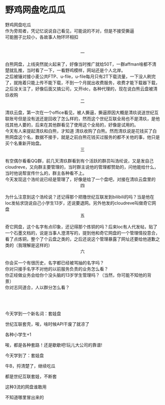 # 野鸡网盘吃瓜瓜


野鸡网盘吃瓜<br />
作为旁观者，凭记忆说说自己看见，可能说的不对，但是不接受撕逼<br />
可能圈子比较小，各故事人物环环相扣<br />
<br />
<div align="center">一</div><br />
白熊网盘，上线突然就火起来了，好像当时推广就给50T，一群affman啥都不清楚就乱推，当时看了一下，一看野鸡模样，网站还是个人北岸。<br />
之后被锤对接小麦公共FTP、u-file，u-file每月只有2T下载流量，一下没人刷完了，就拖着只能上传不能下载，不到一个月就出收费服务，收费才能下载器下载，之后没关注了，好像后面又搞公司，又开idc，各种代理的，现在说白熊云盘被清玖收购<br />
<div align="center">二</div><br />
清玖云盘，第一次在一个office看见，被人撕逼，撕逼原因大概是清玖说送世纪互联账号但是没有送还是回收了怎么样的，然而这个世纪互联全局也不是清玖，是他找其他人要的，后来在其他群看见了使用这个全局的，好像是试用的。<br />
今天有人来提起清玖和白熊，才知道 清玖收购了白熊。然而清玖说是花钱买了白熊网盘这个名，数据不接手，就是之前白熊花钱买过服务的都不关他的事，他只是买个名重新开始盘。<br />
<div align="center">三</div><br />
有空偶尔看看QQ群，前几天清玖群看到有个活跃的群员叫浩纶说，又是发自己cloudreve，又向群主要管理的，当时群主说他的管理都赞助的，问他能给什么，当时他说帮宣传什么的，群主各种看不上。<br />
今天发现这个浩纶说已经是管理了，好像是给了一个盘吧，对接在清玖云盘里的<br />
<div align="center">四</div><br />
为什么注意到这个浩纶说？还记得那个把撸世纪互联发到bilibili的吗？当是他在loc发帖求饶说自己小学生13岁，还说要退网。另外他发的cloudreve叫做奇它网盘<br />
<div align="center">五</div><br />
奇它网盘，这个名字有点印象，还记得那个炼铜的吗？后来loc有人代发帖，贴了一个石墨文档的，说是当事人澄清写的，提到他和奇它网盘的一个管理情投意合，看了点炼铜，整个了个云盘之类的，之后还说这个管理暴露了网址还要给他道歉之类的（我理解是这样的）<br />
<div align="center">六</div><br />
你会买一个有很历史，名字都已经被骂抽的名字吗？<br />
你对只接手名字不对他的以前服务负责的业务怎么看？<br />
你正经做业务会给你个没头脑的13岁学生管理吗？（当然，你可能不知他的背景）<br />
你对志同道合，人以群分怎么看？<br />
<br />
<br />
<br />


今天学到一个新名词：套娃盘

世纪互联套壳，唉，啥时候API干废了就凉了

各种小学生+1<img src="static/image/smiley/default/lol.gif" smilieid="12" border="0" alt="" />

唉，都是各种套路！还是歇歇吧!玩儿大公司的靠谱!<img id="aimg_WEk5d" onclick="zoom(this, this.src, 0, 0, 0)" class="zoom" src="https://cdn.jsdelivr.net/gh/hishis/forum-master/public/images/patch.gif" onmouseover="img_onmouseoverfunc(this)" onload="thumbImg(this)" border="0" alt="" />

今天学到了：套娃盘

牛B，捋清楚了，继续吃瓜

都是世纪互联套娃，不断套

这种3流的网盘谁敢用<img id="aimg_SSVV3" onclick="zoom(this, this.src, 0, 0, 0)" class="zoom" src="https://cdn.jsdelivr.net/gh/hishis/forum-master/public/images/patch.gif" onmouseover="img_onmouseoverfunc(this)" onload="thumbImg(this)" border="0" alt="" />

不知道哪里冒出来的<img id="aimg_bWcc1" onclick="zoom(this, this.src, 0, 0, 0)" class="zoom" src="https://cdn.jsdelivr.net/gh/hishis/forum-master/public/images/patch.gif" onmouseover="img_onmouseoverfunc(this)" onload="thumbImg(this)" border="0" alt="" />

